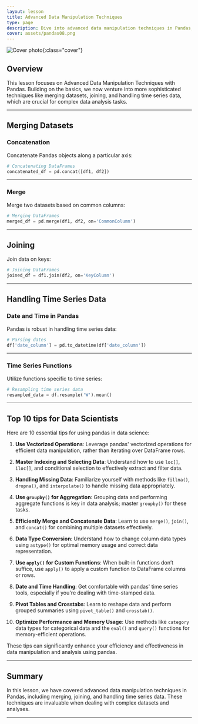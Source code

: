 ```yaml
---
layout: lesson
title: Advanced Data Manipulation Techniques
type: page
description: Dive into advanced data manipulation techniques in Pandas, including merging datasets, joining, and handling time series data for sophisticated data analysis.
cover: assets/pandas08.png
---
```


![Cover photo]({{page.cover}}){:class="cover"}

## Overview

This lesson focuses on Advanced Data Manipulation Techniques with Pandas. Building on the basics, we now venture into more sophisticated techniques like merging datasets, joining, and handling time series data, which are crucial for complex data analysis tasks.

---

## Merging Datasets

### Concatenation

Concatenate Pandas objects along a particular axis:

```python
# Concatenating DataFrames
concatenated_df = pd.concat([df1, df2])
```

---

### Merge

Merge two datasets based on common columns:

```python
# Merging DataFrames
merged_df = pd.merge(df1, df2, on='CommonColumn')
```

---

## Joining

Join data on keys:

```python
# Joining DataFrames
joined_df = df1.join(df2, on='KeyColumn')
```

---

## Handling Time Series Data

### Date and Time in Pandas

Pandas is robust in handling time series data:

```python
# Parsing dates
df['date_column'] = pd.to_datetime(df['date_column'])
```

---

### Time Series Functions

Utilize functions specific to time series:

```python
# Resampling time series data
resampled_data = df.resample('W').mean()
```

---

## Top 10 tips for Data Scientists

Here are 10 essential tips for using pandas in data science:

1. **Use Vectorized Operations**: Leverage pandas' vectorized operations for efficient data manipulation, rather than iterating over DataFrame rows.

2. **Master Indexing and Selecting Data**: Understand how to use `loc[]`, `iloc[]`, and conditional selection to effectively extract and filter data.

3. **Handling Missing Data**: Familiarize yourself with methods like `fillna()`, `dropna()`, and `interpolate()` to handle missing data appropriately.

4. **Use `groupby()` for Aggregation**: Grouping data and performing aggregate functions is key in data analysis; master `groupby()` for these tasks.

5. **Efficiently Merge and Concatenate Data**: Learn to use `merge()`, `join()`, and `concat()` for combining multiple datasets effectively.

6. **Data Type Conversion**: Understand how to change column data types using `astype()` for optimal memory usage and correct data representation.

7. **Use `apply()` for Custom Functions**: When built-in functions don’t suffice, use `apply()` to apply a custom function to DataFrame columns or rows.

8. **Date and Time Handling**: Get comfortable with pandas' time series tools, especially if you're dealing with time-stamped data.

9. **Pivot Tables and Crosstabs**: Learn to reshape data and perform grouped summaries using `pivot_table()` and `crosstab()`.

10. **Optimize Performance and Memory Usage**: Use methods like `category` data types for categorical data and the `eval()` and `query()` functions for memory-efficient operations.

These tips can significantly enhance your efficiency and effectiveness in data manipulation and analysis using pandas.

---

## Summary

In this lesson, we have covered advanced data manipulation techniques in Pandas, including merging, joining, and handling time series data. These techniques are invaluable when dealing with complex datasets and analyses.

---
